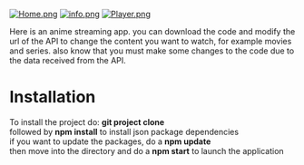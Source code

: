 [![Home.png](https://i.postimg.cc/Mp3RJjmm/Home.png)](https://postimg.cc/5XvjwyGX)
[![info.png](https://i.postimg.cc/R0b9Qwxy/info.png)](https://postimg.cc/SX8wm2sf)
[![Player.png](https://i.postimg.cc/YC2rfngd/Player.png)](https://postimg.cc/7fcrqNKz)


Here is an anime streaming app. you can download the code and modify the url of the API  to change the content you want to watch, for example movies and series. also know that you must make some changes to the code due to the data received from the API.

# Installation
To install the project do:
**git project clone**<br>
followed by **npm install** to install json package dependencies<br>
if you want to update the packages, do a **npm update**<br>
then move into the directory and do a **npm start** to launch the application<br>
